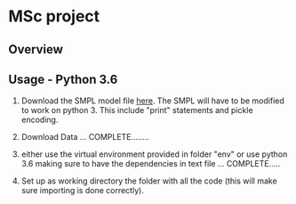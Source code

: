 # MSc project



## Overview




## Usage - Python 3.6

1. Download the SMPL model file [here](http://smpl.is.tue.mpg.de/downloads).
The SMPL will have to be modified to work on python 3.
This include "print" statements and pickle encoding.

2. Download Data ... COMPLETE........

3. either use the virtual environment provided in folder "env" or use python 3.6 making sure to have the dependencies in text file ... COMPLETE.....

4. Set up as working directory the folder with all the code (this will make sure importing is done correctly).